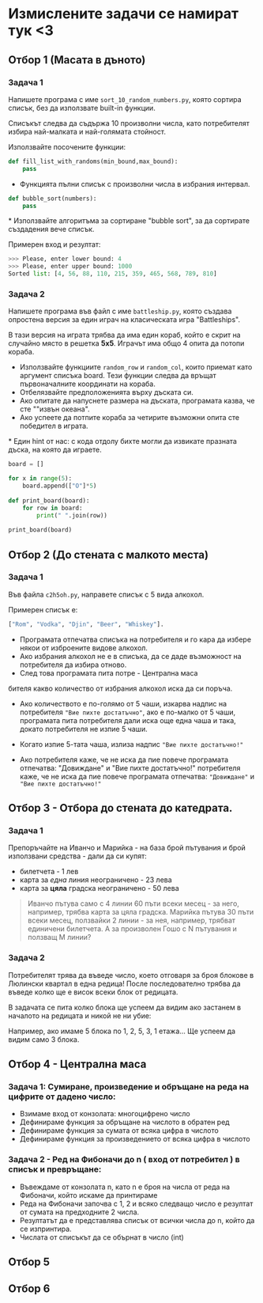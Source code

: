 # Измислените задачи се намират тук <3

## Отбор 1 (Масата в дъното)

### Задача 1

Напишете програма с име `sort_10_random_numbers.py`, която сортира списък, без да използвате built-in функции.

Списъкът следва да съдържа 10 произволни числа, като потребителят избира най-малката и най-голямата стойност.

Използвайте посочените функции:

```python
def fill_list_with_randoms(min_bound,max_bound):
    pass
```

* Функцията пълни списък с произволни числа в избрания интервал.

```python
def bubble_sort(numbers):
    pass
```

\* Използвайте алгоритъма за сортиране "bubble sort", за да сортирате създадения вече списък.

Примерен вход и резултат:

```python
>>> Please, enter lower bound: 4
>>> Please, enter upper bound: 1000
Sorted list: [4, 56, 88, 110, 215, 359, 465, 568, 789, 810]
```

### Задача 2

Напишете програма във файл с име `battleship.py`, която създава опростена версия за един играч на класическата игра "Battleships". 

В тази версия на играта трябва да има един кораб, който е скрит на случайно място в решетка **5x5**. Играчът има общо 4 опита да потопи кораба.

* Използвайте функциите `random_row` и `random_col`, които приемат като аргумент списъка board. Тези функции следва да връщат първоначалните координати на кораба.
* Отбелязвайте предположенията върху дъската си.
* Ако опитате да  напуснете размера на дъската, програмата казва, че сте ""извън океана".
* Ако успеете да потпите кораба за четирите възможни опита сте победител в играта.


\* Един hint от нас: с кода отдолу бихте могли да извикате празната дъска, на която да играете.

```python
board = []

for x in range(5):
    board.append(["O"]*5)
    
def print_board(board):
    for row in board:
        print(" ".join(row))
        
print_board(board)
```

## Отбор 2 (До стената с малкото места)

### Задача 1 

Във файла `c2h5oh.py`, направете списък с 5 вида алкохол.

Примерен списък е:

```python
["Rom", "Vodka", "Djin", "Beer", "Whiskey"].
```

* Програмата отпечатва списъка на потребителя и го кара да избере някои от изброените видове алкохол.
* Ако избрания алкохол не е в списъка, да се даде възможност на потребителя да избира отново.
* След това програмата пита потре - Централна маса

бителя какво количество от избрания алкохол иска да си поръча.
* Ако количеството е по-голямо от 5 чаши, изкарва надпис на потребителя `"Вие пихте достатъчно"`, ако е по-малко от 5 чаши, програмата пита потребителя дали иска още една чаша и така, докато потребителя не изпие 5 чаши.

* Когато изпие 5-тата чаша, излиза надпис `"Вие пихте достатъчно!"`
* Ако потребителя каже, че не иска да пие повече програмата отпечатва: "Довиждане" и "Вие пихте достатъчно!"
потребителя каже, че не иска да пие повече програмата отпечатва: `"Довиждане"` и `"Вие пихте достатъчно!"`

## Отбор 3 - Отбора до стената до катедрата.

### Задача 1

Препоръчайте на Иванчо и Марийка - на база брой пътувания и брой използвани средства - дали да си купят:
- билетчета - 1 лев
- карта за *една* линия неограничено - 23 лева
- карта за **цяла** градска неограничено - 50 лева

> Иванчо пътува само с 4 линии 60 пъти всеки месец - за него, например, трябва карта за цяла градска. Марийка пътува 30 пъти всеки месец, ползвайки 2 линии - за нея, например, трябват единичени билетчета. А за произволен Гошо с N пътувания и ползващ M линии?

### Задача 2

Потребителят трява да въведе число, което отговаря за броя блокове в Люлински квартал в една редица! После последователно трябва да въведе колко ще е висок всеки блок от редицата. 

В задачата се пита колко блока ще успеем да видим ако застанем в началото на редицата и никой не ни убие:

Например, ако имаме 5 блока по 1, 2, 5, 3, 1 етажа... Ще успеем да видим само 3 блока.

## Отбор 4 - Централна маса


### Задача 1: Сумиране, произведение и обръщане на реда на цифрите от дадено число:

* Взимаме вход от конзолата: многоцифрено число
* Дефинираме функция за обръщане на числото в обратен ред
* Дефинираме функция за сумата от всяка цифра в числото
* Дефинираме функция за произведението от всяка цифра в числото

### Задача 2 - Ред на Фибоначи до n ( вход от потребител ) в списък и превръщане:

* Въвеждаме от конзолата n, като n е броя на числа от реда на Фибоначи,
който искаме да принтираме
* Реда на Фибоначи започва с 1, 2 и всяко следващо число е резултат от сумата на предходните 2 числа.
* Резултатът да е представлява  списък от всички числа до n, който да се изпринтира.
* Числата от списъкът да се обърнат в число (int)

## Отбор 5

## Отбор 6


